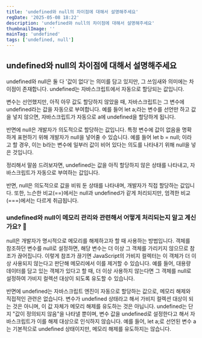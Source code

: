 ```yaml
---
title: 'undefined와 null의 차이점에 대해서 설명해주세요'
regDate: '2025-05-08 18:22'
description: 'undefined와 null의 차이점에 대해서 설명해주세요'
thumbnailImage: ''
mainTag: 'undefined'
tags: ['undefined, null']
---
```


## undefined와 null의 차이점에 대해서 설명해주세요

undefined와 null은 둘 다 '값이 없다'는 의미를 담고 있지만, 그 쓰임새와 의미에는 차이점이 존재합니다. undefined는 자바스크립트에서 자동으로 할당되는 값입니다.

변수는 선언했지만, 아직 아무 값도 할당하지 않았을 때, 자바스크립트는 그 변수에 undefined라는 값을 자동으로 부여합니다. 예를 들어 let a;라는 변수를 선언만 하고 값을 넣지 않으면, 자바스크립트가 자동으로 a에 undefined을 할당하게 됩니다.

반면에 null은 개발자가 의도적으로 할당하는 값입니다. 특정 변수에 값이 없음을 명확하게 표현하기 위해 개발자가 null을 넣어줄 수 있습니다. 예를 들어 let b = null; 이라고 할 경우, 이는 b라는 변수에 일부러 값이 비어 있다는 의도를 나타내기 위해 null을 넣은 것입니다.

정리해서 말씀 드려보자면, undefined는 값을 아직 할당하지 않은 상태를 나타내고, 자바스크립트가 자동으로 부여하는 값입니다.

반면, null은 의도적으로 값을 비워 둔 상태를 나타내며, 개발자가 직접 할당하는 값입니다. 또한, 느슨한 비교(==)에서는 null과 undefined가 같게 처리되지만, 엄격한 비교(===)에서는 다르게 취급됩니다.

### undefined와 null이 메모리 관리와 관련해서 어떻게 처리되는지 알고 계신가요? 🤔
null은 개발자가 명시적으로 메모리를 해제하고자 할 때 사용하는 방법입니다. 객체를 참조하던 변수를 null로 설정하면, 해당 변수는 더 이상 그 객체를 가리키지 않으므로 참조가 끊어집니다. 이렇게 참조가 끊기면 JavaScript의 가비지 컬렉터는 이 객체가 더 이상 사용되지 않는다고 판단해 메모리에서 이를 제거할 수 있습니다. 예를 들어, 대용량 데이터를 담고 있는 객체가 있다고 할 때, 더 이상 사용하지 않는다면 그 객체를 null로 설정하여 가비지 컬렉션 대상이 되도록 유도할 수 있습니다.

반면에 undefined는 자바스크립트 엔진이 자동으로 할당하는 값으로, 메모리 해제와 직접적인 관련은 없습니다. 변수가 undefined 상태라고 해서 가비지 컬렉션 대상이 되는 것은 아니며, 이 값 자체가 메모리 해제를 유도하는 것은 아닙니다. undefined는 단지 "값이 정의되지 않음"을 나타낼 뿐이며, 변수 값을 undefined로 설정한다고 해서 자바스크립트가 이를 해제 대상으로 인식하지 않습니다. 예를 들어, let a;로 선언된 변수 a는 기본적으로 undefined 상태이지만, 메모리 해제를 유도하지는 않습니다.